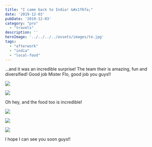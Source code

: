 ```yaml
---
title: "I came back to India! &#x1f6fa;"
date: '2019-12-03'
pubDate: '2019-12-03'
category: "pro"
  - "travels"
description: ''
heroImage: '../../../../assets/images/te.jpg'
tags:
  - "afterwork"
  - "india"
  - "local-food"
---
```


...and it was an incredible surprise! The team their is amazing, fun and diversified! Good job Mister Flo, good job you guys!!

![](https://malparty.cluster010.ovh.net/wp-content/uploads/2020/03/img_20191203_0838263481979124147612499.jpg)

![](http://malparty.fr/wp-content/uploads/2020/03/amaind1207900846906155737.jpg)

Oh hey, and the food too is incredible!

![](https://malparty.cluster010.ovh.net/wp-content/uploads/2020/03/img_20191204_201819336652792003068515.jpg)

![](https://malparty.cluster010.ovh.net/wp-content/uploads/2020/03/img_20191204_2021448992096347329998971.jpg)

![](http://malparty.fr/wp-content/uploads/2020/03/img_20191204_2021392437930361589424865.jpg)

I hope I can see you soon guys!!
